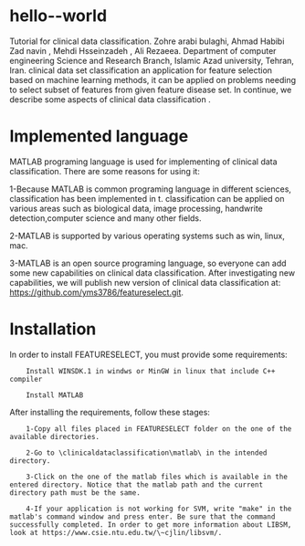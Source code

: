 # hello--world
Tutorial for clinical data classification. Zohre arabi bulaghi, Ahmad Habibi Zad navin ,  Mehdi Hsseinzadeh , Ali Rezaeea. Department  of  computer engineering Science and Research Branch, Islamic Azad university, Tehran, Iran.  clinical data set classification an application for feature selection based on machine learning methods, it can be applied on problems needing to select subset of features from given feature disease set. In continue, we describe some aspects of clinical data classification .


# Implemented language

MATLAB programing language is used for implementing of clinical data classification. There are some reasons for using it:


1-Because MATLAB is common programing language in different sciences, classification has been implemented in t.
classification can be applied on various areas such as biological data, image processing, handwrite detection,computer science and many other fields.

2-MATLAB is supported by various operating systems such as win, linux, mac.

3-MATLAB is an open source programing language, so everyone can add some new capabilities on clinical data classification.
After investigating new capabilities, we will publish new version of clinical data classification at:
https://github.com/yms3786/featureselect.git.
          


# Installation

In order to install FEATURESELECT, you must provide some requirements:

        Install WINSDK.1 in windws or MinGW in linux that include C++ compiler

        Install MATLAB
        

After installing the requirements, follow these stages:

        1-Copy all files placed in FEATURESELECT folder on the one of the available directories.

        2-Go to \clinicaldataclassification\matlab\ in the intended directory.

        3-Click on the one of the matlab files which is available in the entered directory. Notice that the matlab path and the current directory path must be the same.

        4-If your application is not working for SVM, write "make" in the matlab's command window and press enter. Be sure that the command successfully completed. In order to get more information about LIBSM, look at https://www.csie.ntu.edu.tw/\~cjlin/libsvm/.
        
        
        
        
        
        
        
        
        
